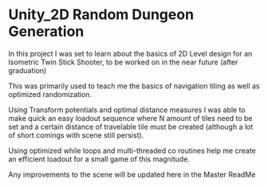 # Unity_2D Random Dungeon Generation

In this project I was set to learn about the basics of 2D Level design for an Isometric Twin Stick Shooter, to be worked on in the near future (after graduation)

This was primarily used to teach me the basics of navigation tiling as well as optimized randomization.

Using Transform potentials and optimal distance measures I was able to make quick an easy loadout sequence where N amount of tiles need to be set and a certain distance of travelable tile must be created (although a lot of short comings with scene still persist).

Using optimized while loops and multi-threaded co routines help me create an efficient loadout for a small game of this magnitude.

Any improvements to the scene will be updated here in the Master ReadMe
